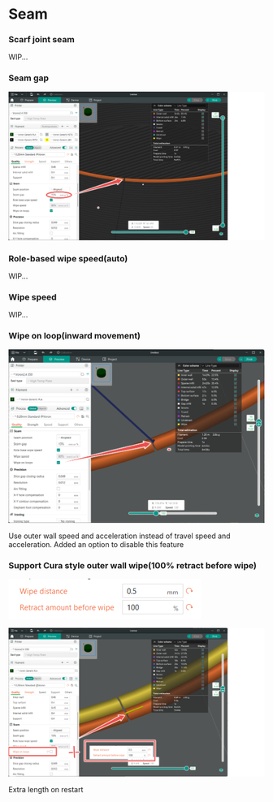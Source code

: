 # Seam

### Scarf joint seam

WIP...

### Seam gap

![seam-gap](https://github.com/SoftFever/OrcaSlicer/blob/main/doc/images/seam/seam-gap.png?raw=true)

### Role-based wipe speed(auto)

WIP...

### Wipe speed

WIP...

### Wipe on loop(inward movement)

![Wipe-on-loop](https://github.com/SoftFever/OrcaSlicer/blob/main/doc/images/seam/seam-wipe-on-loop.png?raw=true)

Use outer wall speed and acceleration instead of travel speed and acceleration.
Added an option to disable this feature

### Support Cura style outer wall wipe(100% retract before wipe)

![seam-outer-wall-wipe](https://github.com/SoftFever/OrcaSlicer/blob/main/doc/images/seam/seam-outer-wall-wipe.png?raw=true)

![seam-wipe-on-loops-options](https://github.com/SoftFever/OrcaSlicer/blob/main/doc/images/seam/seam-wipe-on-loops-options.png?raw=true)

Extra length on restart